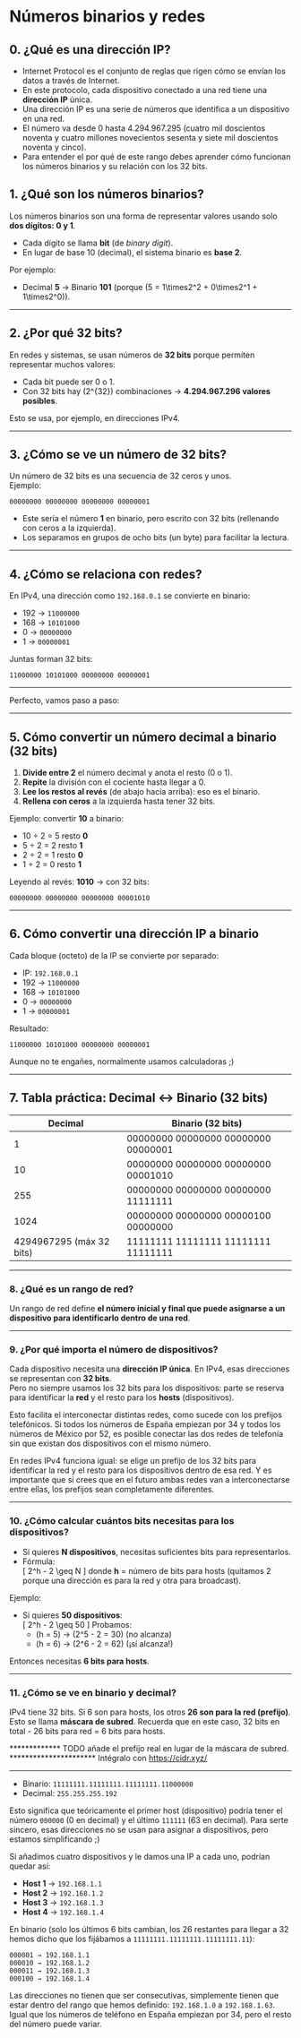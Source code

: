 # Números binarios y redes

## 0. ¿Qué es una dirección IP?

- Internet Protocol es el conjunto de reglas que rigen cómo se envían los datos a través de Internet.
- En este protocolo, cada dispositivo conectado a una red tiene una **dirección IP** única.
- Una dirección IP es una serie de números que identifica a un dispositivo en una red.
- El número va desde 0 hasta 4.294.967.295 (cuatro mil doscientos noventa y cuatro millones novecientos sesenta y siete mil doscientos noventa y cinco).
- Para entender el por qué de este rango debes aprender cómo funcionan los números binarios y su relación con los 32 bits.

## 1. ¿Qué son los números binarios?
Los números binarios son una forma de representar valores usando solo **dos dígitos: 0 y 1**.  
- Cada dígito se llama **bit** (de *binary digit*).  
- En lugar de base 10 (decimal), el sistema binario es **base 2**.

Por ejemplo:  
- Decimal **5** → Binario **101** (porque \(5 = 1\times2^2 + 0\times2^1 + 1\times2^0\)).

---

## 2. ¿Por qué 32 bits?
En redes y sistemas, se usan números de **32 bits** porque permiten representar muchos valores:  
- Cada bit puede ser 0 o 1.  
- Con 32 bits hay \(2^{32}\) combinaciones → **4.294.967.296 valores posibles**.

Esto se usa, por ejemplo, en direcciones IPv4.

---

## 3. ¿Cómo se ve un número de 32 bits?
Un número de 32 bits es una secuencia de 32 ceros y unos.  
Ejemplo:  
```
00000000 00000000 00000000 00000001
```

- Este sería el número **1** en binario, pero escrito con 32 bits (rellenando con ceros a la izquierda).
- Los separamos en grupos de ocho bits (un byte) para facilitar la lectura.

---

## 4. ¿Cómo se relaciona con redes?
En IPv4, una dirección como `192.168.0.1` se convierte en binario:  
- 192 → `11000000`  
- 168 → `10101000`  
- 0 → `00000000`  
- 1 → `00000001`  

Juntas forman 32 bits:  
```
11000000 10101000 00000000 00000001
```

---

Perfecto, vamos paso a paso:

---

## 5. **Cómo convertir un número decimal a binario (32 bits)**

1. **Divide entre 2** el número decimal y anota el resto (0 o 1).
2. **Repite** la división con el cociente hasta llegar a 0.
3. **Lee los restos al revés** (de abajo hacia arriba): eso es el binario.
4. **Rellena con ceros** a la izquierda hasta tener 32 bits.

Ejemplo: convertir **10** a binario:
- 10 ÷ 2 = 5 resto **0**
- 5 ÷ 2 = 2 resto **1**
- 2 ÷ 2 = 1 resto **0**
- 1 ÷ 2 = 0 resto **1**

Leyendo al revés: **1010** → con 32 bits:  
```
00000000 00000000 00000000 00001010
```

---

## 6. **Cómo convertir una dirección IP a binario**
Cada bloque (octeto) de la IP se convierte por separado:
- IP: `192.168.0.1`
- 192 → `11000000`
- 168 → `10101000`
- 0 → `00000000`
- 1 → `00000001`

Resultado:
```
11000000 10101000 00000000 00000001
```

Aunque no te engañes, normalmente usamos calculadoras ;)

---

## 7. **Tabla práctica: Decimal ↔ Binario (32 bits)**

| Decimal | Binario (32 bits)                              |
|---------|-----------------------------------------------|
| 1       | 00000000 00000000 00000000 00000001          |
| 10      | 00000000 00000000 00000000 00001010          |
| 255     | 00000000 00000000 00000000 11111111          |
| 1024    | 00000000 00000000 00000100 00000000          |
| 4294967295 (máx 32 bits) | 11111111 11111111 11111111 11111111 |

---


### 8. ¿Qué es un rango de red?
Un rango de red define **el número inicial y final que puede asignarse a un dispositivo para identificarlo dentro de una red**.  

---

### 9. ¿Por qué importa el número de dispositivos?
Cada dispositivo necesita una **dirección IP única**. En IPv4, esas direcciones se representan con **32 bits**.  
Pero no siempre usamos los 32 bits para los dispositivos: parte se reserva para identificar la **red** y el resto para los **hosts** (dispositivos).

Esto facilita el interconectar distintas redes, como sucede con los prefijos telefónicos. Si todos los números de España empiezan por 34 y todos los números de México por 52, es posible conectar las dos redes de telefonía sin que existan dos dispositivos con el mismo número.

En redes IPv4 funciona igual: se elige un prefijo de los 32 bits para identificar la red y el resto para los dispositivos dentro de esa red. Y es importante que si crees que en el futuro ambas redes van a interconectarse entre ellas, los prefijos sean completamente diferentes.

---

### 10. ¿Cómo calcular cuántos bits necesitas para los dispositivos?
- Si quieres **N dispositivos**, necesitas suficientes bits para representarlos.
- Fórmula:  
  \[
  2^h - 2 \geq N
  \]
  donde **h** = número de bits para hosts (quitamos 2 porque una dirección es para la red y otra para broadcast).

Ejemplo:  
- Si quieres **50 dispositivos**:  
  \[
  2^h - 2 \geq 50
  \]
  Probamos:  
  - \(h = 5\) → \(2^5 - 2 = 30\) (no alcanza)  
  - \(h = 6\) → \(2^6 - 2 = 62\) (¡sí alcanza!)  

Entonces necesitas **6 bits para hosts**.

---

### 11. ¿Cómo se ve en binario y decimal?
IPv4 tiene 32 bits. Si 6 son para hosts, los otros **26 son para la red (prefijo)**.  
Esto se llama **máscara de subred**. Recuerda que en este caso, 32 bits en total - 26 bits para red = 6 bits para hosts.

************* TODO añade el prefijo real en lugar de la máscara de subred. **********************
Intégralo con https://cidr.xyz/
*************************************************************************************************

- Binario: `11111111.11111111.11111111.11000000`  
- Decimal: `255.255.255.192`  

Esto significa que teóricamente el primer host (dispositivo) podría tener el número `000000` (0 en decimal) y el último `111111` (63 en decimal). Para serte sincero, esas direcciones no se usan para asignar a dispositivos, pero estamos simplificando ;)

Si añadimos cuatro dispositivos y le damos una IP a cada uno, podrían quedar así:

- **Host 1** → `192.168.1.1`
- **Host 2** → `192.168.1.2`
- **Host 3** → `192.168.1.3`
- **Host 4** → `192.168.1.4`

En binario (solo los últimos 6 bits cambian, los 26 restantes para llegar a 32 hemos dicho que los fijábamos a `11111111.11111111.11111111.11`):

```
000001 → 192.168.1.1
000010 → 192.168.1.2
000011 → 192.168.1.3
000100 → 192.168.1.4
```

Las direcciones no tienen que ser consecutivas, simplemente tienen que estar dentro del rango que hemos definido: `192.168.1.0` a `192.168.1.63`. Igual que los números de teléfono en España empiezan por 34, pero el resto del número puede variar.


